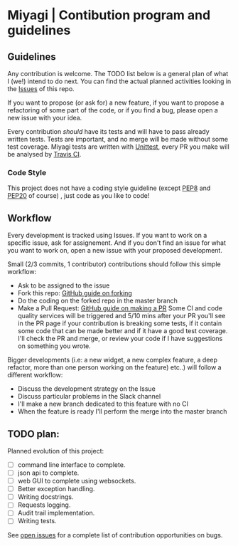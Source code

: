 # Miyagi | Contibution program and guidelines

## Guidelines
Any contribution is welcome.
The TODO list below is a general plan of what I (we!) intend to do next. You can find the actual planned activities looking  in the [Issues](https://github.com/Hrabal/Miyagi/issues) of this repo.

If you want to propose (or ask for) a new feature, if you want to propose a refactoring of some part of the code, or if you find a bug, please open a new issue with your idea.

Every contribution *should* have its tests and will have to pass already written tests. Tests are important, and no merge will be made without some test coverage.
Miyagi tests are written with [Unittest](https://docs.python.org/3/library/unittest.html), every PR you make will be analysed by [Travis CI](https://travis-ci.org/Hrabal/Miyagi).

### Code Style
This project does not have a coding style guideline (except [PEP8](https://www.python.org/dev/peps/pep-0008/) and [PEP20](https://www.python.org/dev/peps/pep-0020/) of course) , just code as you like to code!

## Workflow
Every development is tracked using Issues. If you want to work on a specific issue, ask for assignement. And if you don't find an issue for what you want to work on, open a new issue with your proposed development.

Small (2/3 commits, 1 contributor) contributions should follow this simple workflow:
- Ask to be assigned to the issue
- Fork this repo: [GitHub guide on forking](https://help.github.com/articles/fork-a-repo/)
- Do the coding on the forked repo in the master branch
- Make a Pull Request: [GitHub guide on making a PR](https://help.github.com/articles/about-pull-requests/)
Some CI and code quality services will be triggered and 5/10 mins after your PR you'll see in the PR page if your contribution is breaking some tests, if it contain some code that can be made better and if it have a good test coverage.
I'll check the PR and merge, or review your code if I have suggestions on something you wrote.

Bigger developments (i.e: a new widget, a new complex feature, a deep refactor, more than one person working on the feature) etc..) will follow a different workflow:
- Discuss the development strategy on the Issue
- Discuss particular problems in the Slack channel
- I'll make a new branch dedicated to this feature with no CI
- When the feature is ready I'll perform the merge into the master branch

## TODO plan:
Planned evolution of this project:
- [ ] command line interface to complete.
- [ ] json api to complete.
- [ ] web GUI to complete using websockets.
- [ ] Better exception handling.
- [ ] Writing docstrings.
- [ ] Requests logging.
- [ ] Audit trail implementation.
- [ ] Writing tests.

See [open issues](https://github.com/Hrabal/Miyagi/issues) for a complete list of contribution opportunities on bugs.
